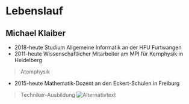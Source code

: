 # Lebenslauf

## Michael Klaiber

* 2018-heute Studium Allgemeine Informatik an der HFU Furtwangen
* 2011-heute Wissenschaftlicher Mitarbeiter am MPI für Kernphysik in Heidelberg
> Atomphysik
* 2015-heute Mathematik-Dozent an den Eckert-Schulen in Freiburg
> Techniker-Ausbildung
![Alternativtext](Bild-URL "")

